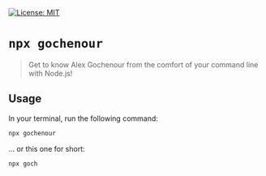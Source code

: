 [![License: MIT](https://img.shields.io/badge/License-MIT-yellow.svg)](https://opensource.org/licenses/MIT)

# `npx gochenour`

> Get to know Alex Gochenour from the comfort of your command line with Node.js!

## Usage

In your terminal, run the following command:

```sh
npx gochenour
```

... or this one for short:
```sh
npx goch
```
